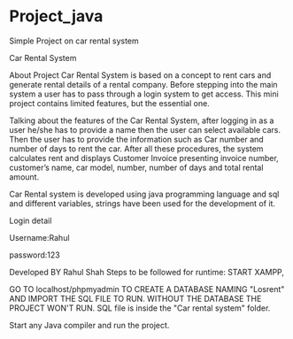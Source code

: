 # Project_java

Simple Project on car rental system

Car Rental System

About Project Car Rental System is based on a concept to rent cars and generate rental details of a rental company. Before stepping into the main system a user has to pass through a login system to get access. This mini project contains limited features, but the essential one.

Talking about the features of the Car Rental System, after logging in as a user he/she has to provide a name then the user can select available cars. Then the user has to provide the information such as Car number and number of days to rent the car. After all these procedures, the system calculates rent and displays Customer Invoice presenting invoice number, customer’s name, car model, number, number of days and total rental amount.

Car Rental system is developed using java programming language and sql and different variables, strings have been used for the development of it.

Login detail

Username:Rahul

password:123

Developed BY Rahul Shah Steps to be followed for runtime: START XAMPP,

GO TO localhost/phpmyadmin TO CREATE A DATABASE NAMING "Losrent" AND IMPORT THE SQL FILE TO RUN. WITHOUT THE DATABASE THE PROJECT WON'T RUN. SQL file is inside the "Car rental system" folder.

Start any Java compiler and run the project.

